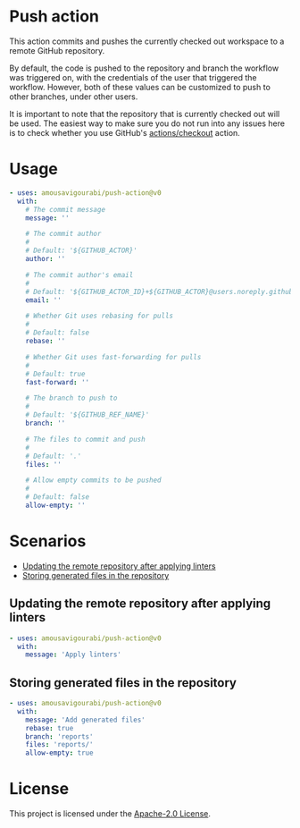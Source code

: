 # Push action

This action commits and pushes the currently checked out workspace to a remote GitHub repository.

By default, the code is pushed to the repository and branch the workflow was triggered on,
with the credentials of the user that triggered the workflow.
However, both of these values can be customized to push to other branches, under other users.

It is important to note that the repository that is currently checked out will be used.
The easiest way to make sure you do not run into any issues here is to check whether you use
GitHub's [actions/checkout](https://github.com/actions/checkout) action.

# Usage

```yaml
- uses: amousavigourabi/push-action@v0
  with:
    # The commit message
    message: ''

    # The commit author
    #
    # Default: '${GITHUB_ACTOR}'
    author: ''

    # The commit author's email
    #
    # Default: '${GITHUB_ACTOR_ID}+${GITHUB_ACTOR}@users.noreply.github.com'
    email: ''

    # Whether Git uses rebasing for pulls
    #
    # Default: false
    rebase: ''

    # Whether Git uses fast-forwarding for pulls
    #
    # Default: true
    fast-forward: ''

    # The branch to push to
    #
    # Default: '${GITHUB_REF_NAME}'
    branch: ''

    # The files to commit and push
    #
    # Default: '.'
    files: ''

    # Allow empty commits to be pushed
    #
    # Default: false
    allow-empty: ''
```

# Scenarios

- [Updating the remote repository after applying linters](#Updating-the-remote-repository-after-applying-linters)
- [Storing generated files in the repository](#Storing-generated-files-in-the-repository)

## Updating the remote repository after applying linters

```yaml
- uses: amousavigourabi/push-action@v0
  with:
    message: 'Apply linters'
```

## Storing generated files in the repository

```yaml
- uses: amousavigourabi/push-action@v0
  with:
    message: 'Add generated files'
    rebase: true
    branch: 'reports'
    files: 'reports/'
    allow-empty: true
```

# License

This project is licensed under the [Apache-2.0 License](LICENSE).
